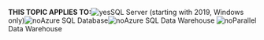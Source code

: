 <Token>**THIS TOPIC APPLIES TO:**![yes](media/yes.png)SQL Server (starting with 2019, Windows only)![no](media/no.png)Azure SQL Database![no](media/no.png)Azure SQL Data Warehouse ![no](media/no.png)Parallel Data Warehouse </Token>

